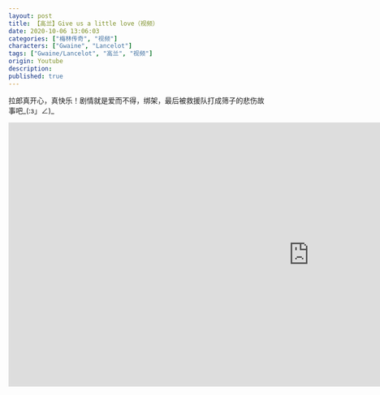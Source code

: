 ```yaml
---
layout: post
title: 【高兰】Give us a little love（视频）
date: 2020-10-06 13:06:03
categories: ["梅林传奇", "视频"]
characters: ["Gwaine", "Lancelot"]
tags: ["Gwaine/Lancelot", "高兰", "视频"]
origin: Youtube
description: 
published: true
---
```


拉郎真开心，真快乐！剧情就是爱而不得，绑架，最后被救援队打成筛子的悲伤故事吧\_(:з」∠)\_
<br>
<iframe width="1183" height="521" src="https://www.youtube.com/embed/bv9UUAnKxgI" frameborder="0" allow="accelerometer; autoplay; clipboard-write; encrypted-media; gyroscope; picture-in-picture" allowfullscreen></iframe>
